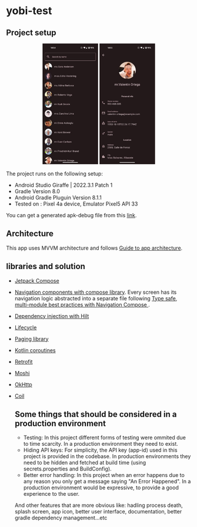 # yobi-test


## Project setup

<div align="center">
    <img src="images/1.jpeg" width="30%"/>
    <img src="images/2.jpeg" width="30%"/>
</div>

The project runs on the following setup:

- Android Studio Giraffe | 2022.3.1 Patch 1
- Gradle Version 8.0
- Android Gradle Pluguin Version 8.1.1
- Tested on : Pixel 4a device, Emulator Pixel5 API 33

You can get a generated apk-debug file from this [link](https://drive.google.com/file/d/1AxzgSbtKNhl-OLDgGDQz0IDAGeAS1bIT/view?usp=sharing).

## Architecture
This app uses MVVM architecture and follows [Guide to app architecture](https://developer.android.com/topic/architecture).

## libraries and solution

- [Jetpack Compose](https://developer.android.com/jetpack/compose)
- [Navigation components with compose library](https://developer.android.com/jetpack/compose/navigation). Every screen has its navigation logic abstracted into a separate file following [Type safe, multi-module best practices with Navigation Compose
](https://www.youtube.com/watch?v=goFpG25uoc8&t=256s).
- [Dependency injection with Hilt](https://developer.android.com/training/dependency-injection/hilt-android)
- [Lifecycle](https://developer.android.com/jetpack/androidx/releases/lifecycle)
- [Paging library](https://developer.android.com/topic/libraries/architecture/paging/v3-overview)
- [Kotlin coroutines](https://developer.android.com/kotlin/coroutines)
- [Retrofit](https://square.github.io/retrofit/)
- [Moshi](https://github.com/square/moshi)
- [OkHttp](https://square.github.io/okhttp/)
- [Coil](https://coil-kt.github.io/coil/)

  ## Some things that should be considered in a production environment
  - Testing: In this project different forms of testing were ommited due to time scarcity. In a production environment they need to exist.
  - Hiding API keys: For simplicity, the API key (app-id) used in this project is provided in the codebase. In production environments they need to be hidden and fetched at build time (using secrets.properties and BuildConfig).
  - Better error handling: In this project when an error happens due to any reason you only  get a message saying "An Error Happened". In a production environment would be expressive, to provide a good experience to the user.
  
   And other features that are more obvious like:  hadling process death, splash screen, app icon, better user interface, documentation, better gradle dependency management...etc
